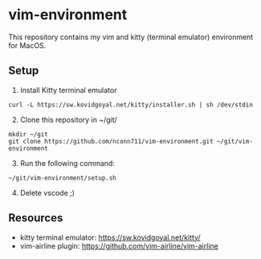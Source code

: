 # vim-environment

This repository contains my vim and kitty (terminal emulator) environment for MacOS.

## Setup
1. Install Kitty terminal emulator
```
curl -L https://sw.kovidgoyal.net/kitty/installer.sh | sh /dev/stdin
```
2. Clone this repository in ~/git/
```
mkdir ~/git
git clone https://github.com/nconn711/vim-environment.git ~/git/vim-environment
```
3. Run the following command:
```
~/git/vim-environment/setup.sh
```
4. Delete vscode ;)

## Resources
- kitty terminal emulator: https://sw.kovidgoyal.net/kitty/
- vim-airline plugin: https://github.com/vim-airline/vim-airline
